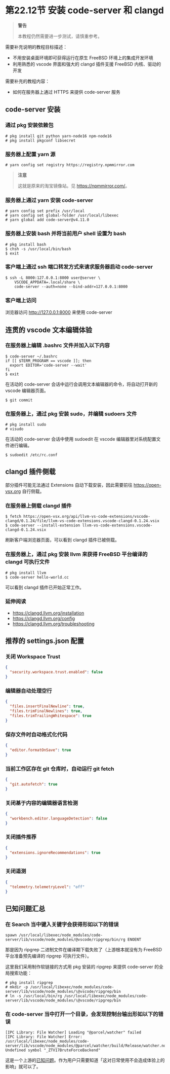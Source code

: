 # 第22.12节 安装 code-server 和 clangd

> **警告**
>
> 本教程仍然需要进一步测试，请慎重参考。

需要补充说明的教程目标描述：

* 不用安装桌面环境即可获得运行在原生 FreeBSD 环境上的集成开发环境
* 利用熟悉的 vscode 界面和强大的 clangd 插件支援 FreeBSD 内核、驱动的开发

需要补充的教程内容：

* 如何在服务器上通过 HTTPS 来提供 code-server 服务

## code-server 安装

### 通过 pkg 安装依赖包

```
# pkg install git python yarn-node16 npm-node16
# pkg install pkgconf libsecret
```

### 服务器上配置 yarn 源

```
# yarn config set registry https://registry.npmmirror.com
```

> **注意**
>
> 这就是原来的淘宝镜像站。见 <https://npmmirror.com/>。

### 服务器上通过 yarn 安装 code-server

```
# yarn config set prefix /usr/local
# yarn config set global-folder /usr/local/libexec
# yarn global add code-server@v4.11.0
```

### 服务器上安装 bash 并将当前用户 shell 设置为 bash

```
# pkg install bash
$ chsh -s /usr/local/bin/bash
$ exit
```

### 客户端上通过 ssh 端口转发方式来请求服务器启动 code-server

```
$ ssh -L 8000:127.0.0.1:8000 user@server \
    VSCODE_APPDATA=.local/share \
    code-server --auth=none --bind-addr=127.0.0.1:8000
```

### 客户端上访问

浏览器访问 http://127.0.0.1:8000 来使用 code-server

## 连贯的 vscode 文本编辑体验

### 在服务器上编辑 .bashrc 文件并加入以下内容

```
$ code-server ~/.bashrc
if [[ $TERM_PROGRAM == vscode ]]; then
  export EDITOR='code-server --wait'
fi
$ exit
```

在活动的 code-server 会话中运行会调用文本编辑器的命令，将自动打开新的 vscode 编辑器页面。

```
$ git commit
```

### 在服务器上，通过 pkg 安装 sudo，并编辑 sudoers 文件

```
# pkg install sudo
# visudo
```

在活动的 code-server 会话中使用 sudoedit 在 vscode 编辑器里对系统配置文件进行编辑。

```
$ sudoedit /etc/rc.conf
```

## clangd 插件侧载

部分插件可能无法通过 Extensions 自动下载安装，因此需要前往 <https://open-vsx.org> 自行侧载。

### 在服务器上侧载 clangd 插件

```
$ fetch https://open-vsx.org/api/llvm-vs-code-extensions/vscode-clangd/0.1.24/file/llvm-vs-code-extensions.vscode-clangd-0.1.24.vsix
$ code-server --install-extension llvm-vs-code-extensions.vscode-clangd-0.1.24.vsix
```

刷新客户端浏览器页面，可以看到 clangd 插件已被侧载。

### 在服务器上，通过 pkg 安装 llvm 来获得 FreeBSD 平台编译的 clangd 可执行文件

```
# pkg install llvm
$ code-server hello-world.cc
```

可以看到 clangd 插件已开始正常工作。

### 延伸阅读

* <https://clangd.llvm.org/installation>
* <https://clangd.llvm.org/config>
* <https://clangd.llvm.org/troubleshooting>

## 推荐的 settings.json 配置

### 关闭 Workspace Trust

```json
{
  "security.workspace.trust.enabled": false
}
```

### 编辑器自动处理空行

```json
{
  "files.insertFinalNewline": true,
  "files.trimFinalNewlines": true,
  "files.trimTrailingWhitespace": true
}
```

### 保存文件时自动格式化代码

```json
{
  "editor.formatOnSave": true
}
```

### 当前工作区存在 git 仓库时，自动运行 git fetch

```json
{
  "git.autofetch": true
}
```

### 关闭基于内容的编辑器语言检测

```json
{
  "workbench.editor.languageDetection": false
}
```

### 关闭插件推荐

```json
{
  "extensions.ignoreRecommendations": true
}
```

### 关闭遥测

```json
{
  "telemetry.telemetryLevel": "off"
}
```

## 已知问题汇总

### 在 Search 当中键入关键字会获得形如以下的错误

```
spawn /usr/local/libexec/node_modules/code-server/lib/vscode/node_modules/@vscode/ripgrep/bin/rg ENOENT
```

那是因为 ripgrep 二进制文件在编译期下载失败了（上游根本就没有为 FreeBSD 平台准备预先编译的 ripgrep 可执行文件）。

这里我们采用制作软链接的方式用 pkg 安装的 ripgrep 来提供 code-server 的全局搜索功能：

```
# pkg install ripgrep
# mkdir -p /usr/local/libexec/node_modules/code-server/lib/vscode/node_modules/\@vscode/ripgrep/bin
# ln -s /usr/local/bin/rg /usr/local/libexec/node_modules/code-server/lib/vscode/node_modules/\@vscode/ripgrep/bin
```

### 在 code-server 当中打开一个目录，会发现控制台输出形如以下的错误

```
[IPC Library: File Watcher] Loading "@parcel/watcher" failed
[IPC Library: File Watcher] Error: /usr/local/libexec/node_modules/code-server/lib/vscode/node_modules/@parcel/watcher/build/Release/watcher.node: Undefined symbol "_ZTV17BruteForceBackend"
```

这是一个上游的[已知问题](https://github.com/parcel-bundler/watcher/pull/128)。作为用户只需要知道「这对日常使用不会造成体验上的影响」就可以了。
